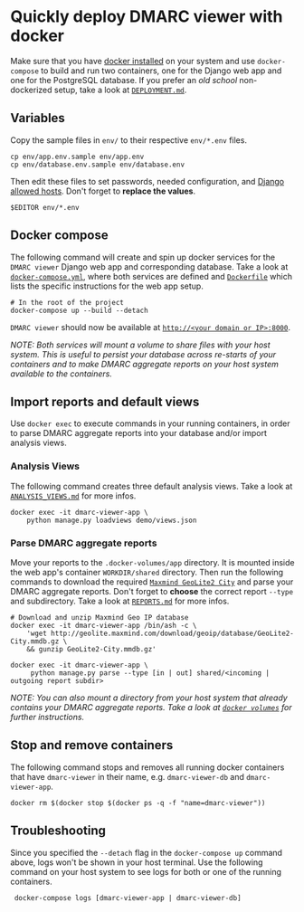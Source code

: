 # Quickly deploy DMARC viewer with docker

Make sure that you have [docker installed](https://www.docker.com/get-docker)
on your system and use `docker-compose` to build and run two containers, one for
the Django web app and one for the PostgreSQL database. If you prefer an *old
school* non-dockerized setup, take a look at [`DEPLOYMENT.md`](DEPLOYMENT.md).

## Variables

Copy the sample files in `env/` to their respective `env/*.env` files.

```shell
cp env/app.env.sample env/app.env
cp env/database.env.sample env/database.env
```

Then edit these files to set passwords, needed configuration, and
[Django allowed hosts](https://docs.djangoproject.com/en/1.11/ref/settings/#std:setting-ALLOWED_HOSTS).
Don't forget to **replace the values**.

```shell
$EDITOR env/*.env
```

## Docker compose

The following command will create and spin up docker services for the `DMARC
viewer` Django web app and corresponding database. Take a look at
[`docker-compose.yml`](docker-compose.yml), where both services are defined and
[`Dockerfile`](Dockerfile) which lists the specific instructions for the web
app setup.

```shell
# In the root of the project
docker-compose up --build --detach
```
`DMARC viewer` should now be available at
[`http://<your domain or IP>:8000`](http://localhost:8000).

*NOTE: Both services will mount a volume to share files with your host system.
This is useful to persist your database across re-starts of your containers
and to make DMARC aggregate reports on your host system available to the
containers.*


## Import reports and default views

Use `docker exec` to execute commands in your running containers, in order to
parse DMARC aggregate reports into your database and/or import analysis views.


### Analysis Views

The following command creates three default analysis views. Take a look at
[`ANALYSIS_VIEWS.md`](ANALYSIS_VIEWS.md) for more infos.
```shell
docker exec -it dmarc-viewer-app \
    python manage.py loadviews demo/views.json
```

### Parse DMARC aggregate reports

Move your reports to the `.docker-volumes/app` directory. It is mounted inside
the web app's container `WORKDIR/shared` directory. Then run the following
commands to download the required
[`Maxmind GeoLite2 City`](http://geolite.maxmind.com/download/geoip/database)
and parse your DMARC aggregate reports. Don't forget to **choose** the correct
report `--type` and subdirectory. Take a look at [`REPORTS.md`](REPORTS.md) for
more infos.

```shell
# Download and unzip Maxmind Geo IP database
docker exec -it dmarc-viewer-app /bin/ash -c \
    'wget http://geolite.maxmind.com/download/geoip/database/GeoLite2-City.mmdb.gz \
    && gunzip GeoLite2-City.mmdb.gz'

docker exec -it dmarc-viewer-app \
     python manage.py parse --type [in | out] shared/<incoming | outgoing report subdir>
```
*NOTE: You can also mount a directory from your host system that already
contains your DMARC aggregate reports. Take a look at
[`docker volumes`](https://docs.docker.com/storage/volumes/) for further
instructions.*

## Stop and remove containers

The following command stops and removes all running docker containers that have
`dmarc-viewer` in their name, e.g. `dmarc-viewer-db` and `dmarc-viewer-app`.
```shell
docker rm $(docker stop $(docker ps -q -f "name=dmarc-viewer"))
```

## Troubleshooting

Since you specified the `--detach` flag in the `docker-compose up` command
above, logs won't be shown in your host terminal. Use the following command on
your host system to see logs for both or one of the running containers.

```shell
 docker-compose logs [dmarc-viewer-app | dmarc-viewer-db]
```
